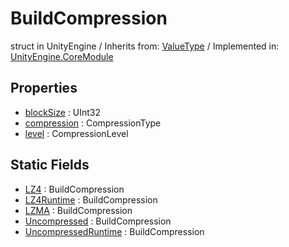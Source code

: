 # BuildCompression
struct in UnityEngine
 / Inherits from: <a href="https://docs.unity3d.com/6000.0/Documentation/ScriptReference/ValueType.html">ValueType</a> / Implemented in: <a href="https://docs.unity3d.com/6000.0/Documentation/ScriptReference/UnityEngine.CoreModule.html">UnityEngine.CoreModule</a>

## Properties
- <a href="https://docs.unity3d.com/6000.0/Documentation/ScriptReference/BuildCompression-blockSize.html">blockSize</a> : UInt32
- <a href="https://docs.unity3d.com/6000.0/Documentation/ScriptReference/BuildCompression-compression.html">compression</a> : CompressionType
- <a href="https://docs.unity3d.com/6000.0/Documentation/ScriptReference/BuildCompression-level.html">level</a> : CompressionLevel

## Static Fields
- <a href="https://docs.unity3d.com/6000.0/Documentation/ScriptReference/BuildCompression-LZ4.html">LZ4</a> : BuildCompression
- <a href="https://docs.unity3d.com/6000.0/Documentation/ScriptReference/BuildCompression-LZ4Runtime.html">LZ4Runtime</a> : BuildCompression
- <a href="https://docs.unity3d.com/6000.0/Documentation/ScriptReference/BuildCompression-LZMA.html">LZMA</a> : BuildCompression
- <a href="https://docs.unity3d.com/6000.0/Documentation/ScriptReference/BuildCompression-Uncompressed.html">Uncompressed</a> : BuildCompression
- <a href="https://docs.unity3d.com/6000.0/Documentation/ScriptReference/BuildCompression-UncompressedRuntime.html">UncompressedRuntime</a> : BuildCompression
